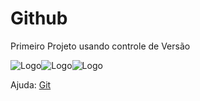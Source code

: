 # Github
Primeiro Projeto usando controle de Versão

![Logo](https://github.com/favicon.ico)![Logo](https://github.com/favicon.ico)![Logo](https://github.com/favicon.ico)

Ajuda: [Git](https://git-scm.com/doc)